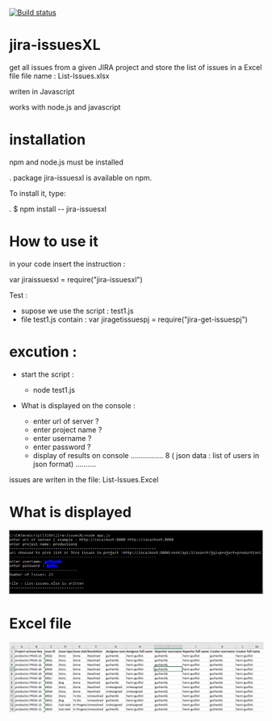 [![Build status](https://ci.appveyor.com/api/projects/status/7qvhtl180jao17fo?svg=true)](https://ci.appveyor.com/project/guihen01/npm-jira-issuesxl) 
# jira-issuesXL

get all issues from a given JIRA project and store the list of issues in a Excel file 
file name : List-Issues.xlsx

writen in Javascript

works with node.js and javascript

# installation

npm and node.js must be installed

 . package jira-issuesxl is available on npm. 
 
 To install it, type:
 
. $ npm install -- jira-issuesxl

# How to use it

in your code insert the instruction : 

var jiraissuesxl = require("jira-issuesxl")

Test : 
* supose we use the script : test1.js 
* file test1.js contain : var jiragetissuespj = require("jira-get-issuespj")

# excution : 
* start the script :
  * node test1.js

* What is displayed on the console  : 
  * enter url of server ?
  * enter project name ? 
  * enter username ?
  * enter password ? 
  * display of results on console  ................
    8 ( json data : list of users in json format) ..........

issues are writen in the file:  List-Issues.Excel


# What is displayed

![alt text]( https://github.com/guihen01/npm-jira-issuesXL/blob/main/Doc/Capture.GIF "Logo Title Text 1")

#  Excel file 

![alt text](https://github.com/guihen01/npm-jira-issuesXL/blob/main/Doc/Capture1.GIF "Logo Title Text 1")

